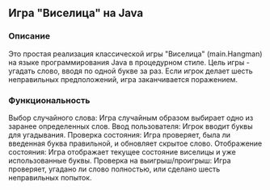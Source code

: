 ## Игра "Виселица" на Java

### Описание

Это простая реализация классической игры "Виселица" (main.Hangman) на языке программирования Java в процедурном стиле.
Цель игры - угадать слово, вводя по одной букве за раз. Если игрок делает шесть неправильных предположений, игра заканчивается поражением.

### Функциональность

Выбор случайного слова: Игра случайным образом выбирает одно из заранее определенных слов.
Ввод пользователя: Игрок вводит буквы для угадывания.
Проверка состояния: Игра проверяет, была ли введенная буква правильной, и обновляет скрытое слово.
Отображение состояния: Игра отображает текущее состояние виселицы и уже использованные буквы.
Проверка на выигрыш/проигрыш: Игра проверяет, угадано ли слово полностью, или сделано шесть неправильных попыток.
